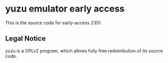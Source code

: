 yuzu emulator early access
=============

This is the source code for early-access 2351.

## Legal Notice

yuzu is a GPLv2 program, which allows fully free redistribution of its source code.
